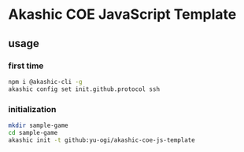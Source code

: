 # Akashic COE JavaScript Template

## usage

### first time

```sh
npm i @akashic-cli -g
akashic config set init.github.protocol ssh
```

### initialization

```sh
mkdir sample-game
cd sample-game
akashic init -t github:yu-ogi/akashic-coe-js-template
```
